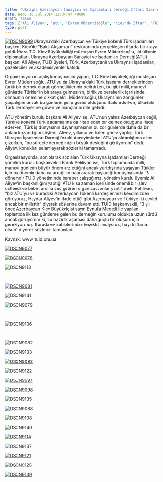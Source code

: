 ```yaml
---
title: 'Ukrayna Azerbaycan Sanayici ve İşadamları Derneği İftarı Kiev’de Gerçekleşti'
date: Wed, 16 Jul 2014 12:34:47 +0000
draft: false
tags: ["Ali Aliyev", "atu", "Evren Müderrisoğlu", "Kiev'de İftar", "TUİD (Türk Ukrayna İşadamları Derneği)", "Ukrayna Azerbaycan Sanayici ve İşadamları Derneği", "Ukrayna Türk Toplumu"]
type: post
---
```


[![DSCN9099](https://burakpehlivan.org/wp-content/uploads/2014/07/DSCN9099.jpg)](https://burakpehlivan.org/wp-content/uploads/2014/07/DSCN9099.jpg)
Ukrayna’daki Azerbaycan ve Türkiye kökenli Türk işadamları başkent Kiev’de “Bakü Akşamları” restoranında gerçekleşen iftarda bir araya geldi. İftara T.C. Kiev Büyükelçiliği müsteşarı Evren Müderrisoğlu, iki ülkenin diplomatları, Ukrayna Azerbaycan Sanayici ve İşadamları Derneği(ATU) başkanı Ali Aliyev, TUİD üyeleri, Türk, Azerbaycanlı ve Ukraynalı işadamları, gazeteciler ve akademisyenler katıldı.

Organizasyonun açılış konuşmasını yapan, T.C. Kiev büyükelçiliği müsteşarı Evren Müderrisoğlu, ATU’yu da Ukrayna’daki Türk işadamı derneklerinden farklı bir dernek olarak görmediklerinin belirtirken, bu gibi milli, manevi günlerde Türkler’in bir araya gelmesinin, birlik ve beraberlik içerisinde olmasının önemine dikkat çekti. Müderrisoğlu, Ukrayna’nın zor günler yaşadığını ancak bu günlerin gelip geçici olduğunu ifade ederken, ülkedeki Türk sermayesine güven ve inançlarını dile getirdi.

ATU yönetim kurulu başkanı Ali Aliyev ise, ATU’nun yalnız Azerbaycan değil, Türkiye kökenli Türk işadamlarına da hitap eden bir dernek olduğunu ifade ederken, Türk iş dünyasının dayanışmasının bu zor günlerde daha da bir anlam kazandığını söyledi. Aliyev, yıllarca ve halen görev yaptığı Türk Ukrayna İşadamları Derneği’ndeki deneyimlerimi ATU’ya aktardığının altını çizerken, “bu süreçte derneğimizin büyük desteğini görüyorum” dedi. Aliyev, konukları selamlayarak sözlerini tamamladı.

Organizasyonda, son olarak söz alan Türk Ukrayna İşadamları Derneği yönetim kurulu başkanvekili Burak Pehlivan ise, Türk toplumunda milli, manevi günlerin büyük önem arz ettiğini ancak yurtdışında yaşayan Türkler için bu önemin daha da arttığının hatırlatarak başladığı konuşmasında “3 dönemdir TUİD yönetiminde beraber çalıştığımız, yönetim kurulu üyemiz Ali Aliyev’in başkanlığını yaptığı ATU kısa zaman içerisinde önemli bir işlev üstlendi ve birbiri ardına ses getiren organizasyonlar yaptı” dedi. Pehlivan, “biz ATU’yu ve buradaki Azerbaycan kökenli kardeşlerimizi kendimizden görüyoruz, Haydar Aliyev’in ifade ettiği gibi Azerbaycan ve Türkiye iki devlet ancak bir millettir” diyerek sözlerine devam etti. TUİD başkanvekili, “3 yıl önce Azerbaycan Kiev Büyükelçisi sayın Eynulla Medetli ile yapılan toplantıda ilk kez gündeme gelen bu derneğin kurulumu oldukça uzun sürdü ancak görüyorum ki, bu hazırlık aşaması daha güçlü bir oluşum için gerekiyormuş. Burada ev sahiplerimize teşekkür ediyoruz, hayırlı iftarlar olsun” diyerek sözlerini tamamladı.

Kaynak: www. tuid.org.ua

[![DSCN9077](http://arsiv.tuid.org.ua/wp-content/uploads/2014/07/DSCN9077.jpg)](http://arsiv.tuid.org.ua/wp-content/uploads/2014/07/DSCN9077.jpg)

[![DSCN9078](http://arsiv.tuid.org.ua/wp-content/uploads/2014/07/DSCN9078.jpg)](http://arsiv.tuid.org.ua/wp-content/uploads/2014/07/DSCN9078.jpg)

![DSCN9113](http://arsiv.tuid.org.ua/wp-content/uploads/2014/07/DSCN9113.jpg)

 

[![DSCN9081](http://arsiv.tuid.org.ua/wp-content/uploads/2014/07/DSCN9081.jpg)](http://arsiv.tuid.org.ua/wp-content/uploads/2014/07/DSCN9081.jpg)

![DSCN9141](http://arsiv.tuid.org.ua/wp-content/uploads/2014/07/DSCN9141.jpg)

![DSCN9079](http://arsiv.tuid.org.ua/wp-content/uploads/2014/07/DSCN9079.jpg)

 

![DSCN9106](http://arsiv.tuid.org.ua/wp-content/uploads/2014/07/DSCN9106.jpg)

 

![DSCN9082](http://arsiv.tuid.org.ua/wp-content/uploads/2014/07/DSCN9082.jpg)

![DSCN9133](http://arsiv.tuid.org.ua/wp-content/uploads/2014/07/DSCN9133.jpg)

[![DSCN9092](http://arsiv.tuid.org.ua/wp-content/uploads/2014/07/DSCN9092.jpg)](http://arsiv.tuid.org.ua/wp-content/uploads/2014/07/DSCN9092.jpg)

![DSCN9122](http://arsiv.tuid.org.ua/wp-content/uploads/2014/07/DSCN9122.jpg)

[![DSCN9097](http://arsiv.tuid.org.ua/wp-content/uploads/2014/07/DSCN9097.jpg)](http://arsiv.tuid.org.ua/wp-content/uploads/2014/07/DSCN9097.jpg)

[![DSCN9098](http://arsiv.tuid.org.ua/wp-content/uploads/2014/07/DSCN9098.jpg)](http://arsiv.tuid.org.ua/wp-content/uploads/2014/07/DSCN9098.jpg)

![DSCN9135](http://arsiv.tuid.org.ua/wp-content/uploads/2014/07/DSCN9135.jpg)

![DSCN9088](http://arsiv.tuid.org.ua/wp-content/uploads/2014/07/DSCN9088.jpg)

[![DSCN9108](http://arsiv.tuid.org.ua/wp-content/uploads/2014/07/DSCN9108.jpg)](http://arsiv.tuid.org.ua/wp-content/uploads/2014/07/DSCN9108.jpg)

![DSCN9140](http://arsiv.tuid.org.ua/wp-content/uploads/2014/07/DSCN9140.jpg)

[![DSCN9114](http://arsiv.tuid.org.ua/wp-content/uploads/2014/07/DSCN9114.jpg)](http://arsiv.tuid.org.ua/wp-content/uploads/2014/07/DSCN9114.jpg)

![DSCN9137](http://arsiv.tuid.org.ua/wp-content/uploads/2014/07/DSCN9137.jpg)

[![DSCN9121](http://arsiv.tuid.org.ua/wp-content/uploads/2014/07/DSCN9121.jpg)](http://arsiv.tuid.org.ua/wp-content/uploads/2014/07/DSCN9121.jpg)

[![DSCN9125](http://arsiv.tuid.org.ua/wp-content/uploads/2014/07/DSCN9125.jpg)](http://arsiv.tuid.org.ua/wp-content/uploads/2014/07/DSCN9125.jpg)

[![DSCN9139](http://arsiv.tuid.org.ua/wp-content/uploads/2014/07/DSCN9139.jpg)](http://arsiv.tuid.org.ua/wp-content/uploads/2014/07/DSCN9139.jpg)